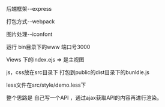 后端框架--express

打包方式--webpack

图片处理--iconfont

运行 bin目录下的www  端口号3000

Views 下的index.ejs => 是主视图

js，css放在src目录下 打包到public的dist目录下的bunldle.js

less文件在src/style/demo.less下

整个思路是 自己写一个API ，通过ajax获取API的内容再进行渲染。

 